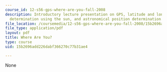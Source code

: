 ```yaml
---
course_id: 12-s56-gps-where-are-you-fall-2008
description: Introductory lecture presentation on GPS, latitude and longitude, astronomical
  determination using the sun, and astronomical position determination.
file_location: /coursemedia/12-s56-gps-where-are-you-fall-2008/15b2696add226dabf366270c77b31ae4_sem01.pdf
file_type: application/pdf
layout: pdf
title: Where Are You?
type: course
uid: 15b2696add226dabf366270c77b31ae4

---
```

None